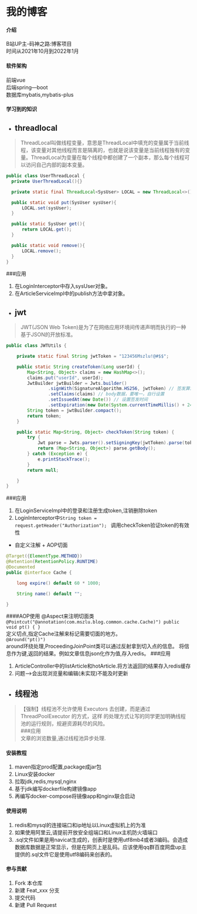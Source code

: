 # 我的博客
#### 介绍
B站UP主-码神之路:博客项目  
时间从2021年10月到2022年1月
#### 软件架构
前端vue  
后端spring—boot  
数据库mybatis,mybatis-plus
#### 学习到的知识
* ## threadlocal

> ThreadLocal叫做线程变量，意思是ThreadLocal中填充的变量属于当前线程，该变量对其他线程而言是隔离的，也就是说该变量是当前线程独有的变量。ThreadLocal为变量在每个线程中都创建了一个副本，那么每个线程可以访问自己内部的副本变量。
  ```java
  public class UserThreadLocal {
    private UserThreadLocal(){}

    private static final ThreadLocal<SysUser> LOCAL = new ThreadLocal<>();

    public static void put(SysUser sysUser){
        LOCAL.set(sysUser);
    }

    public static SysUser get(){
        return LOCAL.get();
    }

    public static void remove(){
        LOCAL.remove();
    }
  }
  ```
###应用
1. 在LoginInterceptor中存入sysUser对象。
2. 在ArticleServiceImpl中的publish方法中拿对象。

* ## jwt
>JWT(JSON Web Token)是为了在网络应用环境间传递声明而执行的一种基于JSON的开放标准。
```java
public class JWTUtils {

    private static final String jwtToken = "123456Mszlu!@#$$";

    public static String createToken(Long userId) {
        Map<String, Object> claims = new HashMap<>();
        claims.put("userId", userId);
        JwtBuilder jwtBuilder = Jwts.builder()
                .signWith(SignatureAlgorithm.HS256, jwtToken) // 签发算法，秘钥为jwtToken
                .setClaims(claims) // body数据，要唯一，自行设置
                .setIssuedAt(new Date()) // 设置签发时间
                .setExpiration(new Date(System.currentTimeMillis() + 24 * 60 * 60 * 60 * 1000));// 一天的有效时间（其实应该是60天）
        String token = jwtBuilder.compact();
        return token;
    }

    public static Map<String, Object> checkToken(String token) {
        try {
            Jwt parse = Jwts.parser().setSigningKey(jwtToken).parse(token);
            return (Map<String, Object>) parse.getBody();
        } catch (Exception e) {
            e.printStackTrace();
        }
        return null;

    }
}
```
###应用
1. 在LoginServiceImpl中的登录和注册生成token,注销删除token
2. LoginInterceptor中`String token = request.getHeader("Authorization"); `
调用checkToken验证token的有效性
* 自定义注解 + AOP切面

```java
@Target({ElementType.METHOD})
@Retention(RetentionPolicy.RUNTIME)
@Documented
public @interface Cache {

    long expire() default 60 * 1000;

    String name() default "";

}
```
####AOP使用
@Aspect来注明切面类
`@Pointcut("@annotation(com.mszlu.blog.common.cache.Cache)")
public void pt() {
}`  
定义切点,指定Cache注解来标记需要切面的地方。  
`@Around("pt()")`  
around环绕处理,ProceedingJoinPoint类可以通过反射拿到切入点的信息。
将信息作为键,返回的结果。例如文章信息json化作为值,存入redis。
###应用
1. ArticleController中的listArticle和hotArticle.将方法返回的结果存入redis缓存  
2. 问题-->会出现浏览量和编辑(未实现)不能及时更新
* ## 线程池
>【强制】线程池不允许使用 Executors 去创建，而是通过 ThreadPoolExecutor 的方式，这样
的处理方式让写的同学更加明确线程池的运行规则，规避资源耗尽的风险。  
###应用  
文章的浏览数量,通过线程池异步处理.
#### 安装教程
1. maven指定prod配置,package成jar包
2. Linux安装docker
3. 拉取jdk,redis,mysql,nginx
4. 基于jdk编写dockerfile构建镜像app
5. 再编写docker-compose将镜像app和nginx联合启动
#### 使用说明
1.  redis和mysql的连接端口和ip地址以Linux虚拟机上的为准
2.  如果使用阿里云,请提前开放安全组端口和Linux主机防火墙端口
3.  .sql文件如果是用navicat生成的，创表时是使用utf8mb4或者3编码。会造成数据库数据是正常显示，但是在网页上是乱码。应该使用qq群百度网盘up主提供的.sql文件它是使用utf8编码来创表的。

#### 参与贡献

1.  Fork 本仓库
2.  新建 Feat_xxx 分支
3.  提交代码
4.  新建 Pull Request



